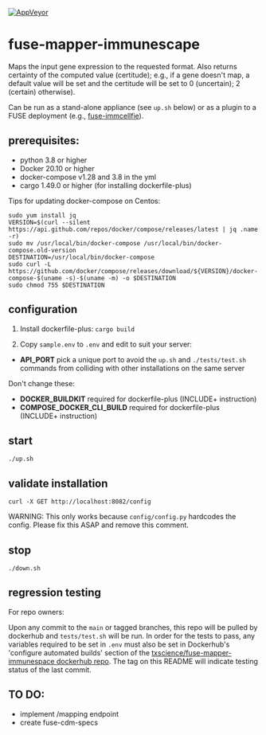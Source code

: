 [![AppVeyor](https://img.shields.io/docker/cloud/build/txscience/fuse-mapper-immunespace?style=plastic)](https://hub.docker.com/repository/docker/txscience/fuse-mapper-immunescape/builds)

# fuse-mapper-immunescape

Maps the input gene expression to the requested format. Also returns certainty of the computed value (certitude); e.g., if a gene doesn't map, a default value will be set and the certitude will be set to 0 (uncertain); 2 (certain) otherwise).

Can be run as a stand-alone appliance (see `up.sh` below) or as a plugin to a FUSE deployment (e.g., [fuse-immcellfie](http://github.com/RENCI/fuse-immcellfie)).

## prerequisites:
* python 3.8 or higher
* Docker 20.10 or higher
* docker-compose v1.28 and 3.8 in the yml
* cargo 1.49.0 or higher (for installing dockerfile-plus)

Tips for updating docker-compose on Centos:

```
sudo yum install jq
VERSION=$(curl --silent https://api.github.com/repos/docker/compose/releases/latest | jq .name -r)
sudo mv /usr/local/bin/docker-compose /usr/local/bin/docker-compose.old-version
DESTINATION=/usr/local/bin/docker-compose
sudo curl -L https://github.com/docker/compose/releases/download/${VERSION}/docker-compose-$(uname -s)-$(uname -m) -o $DESTINATION
sudo chmod 755 $DESTINATION
```

## configuration

1. Install dockerfile-plus:
`cargo build`

2. Copy `sample.env` to `.env` and edit to suit your server:
* __API_PORT__ pick a unique port to avoid the `up.sh` and `./tests/test.sh` commands from colliding with other installations on the same server

Don't change these:
* __DOCKER_BUILDKIT__ required for dockerfile-plus (INCLUDE+ instruction)
* __COMPOSE_DOCKER_CLI_BUILD__ required for dockerfile-plus (INCLUDE+ instruction)


## start
```
./up.sh
```

## validate installation
```
curl -X GET http://localhost:8082/config
```
WARNING: This only works because `config/config.py` hardcodes the config. Please fix this ASAP and remove this comment.

## stop
```
./down.sh
```
## regression testing
For repo owners:

Upon any commit to the `main` or tagged branches, this repo will be pulled by dockerhub and `tests/test.sh` will be run. In order for the tests to pass, any variables required to be set in `.env` must also be set in Dockerhub's 'configure automated builds' section of the [txscience/fuse-mapper-immunespace dockerhub repo](https://hub.docker.com/repository/docker/txscience/fuse-mapper-immunespace/builds). The tag on this README will indicate testing status of the last commit.

## TO DO:

* implement /mapping endpoint
* create fuse-cdm-specs
